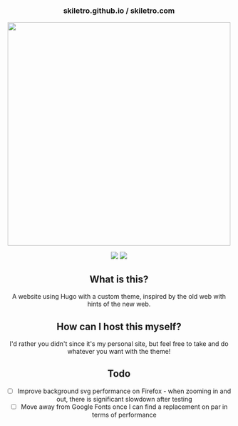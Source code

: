 <div align=center>
<h3>
  skiletro.github.io / skiletro.com
</h3>
</h2><img src="https://raw.githubusercontent.com/catppuccin/catppuccin/main/assets/palette/macchiato.png" width="500" />
<p></p>
  <img src="https://img.shields.io/github/stars/skiletro/skiletro.github.io?color=f5c2e7&labelColor=303446&style=for-the-badge&logo=starship&logoColor=f5c2e7">
  <img src="https://img.shields.io/github/repo-size/skiletro/skiletro.github.io?color=fab387&labelColor=303446&style=for-the-badge&logo=github&logoColor=fab387">
<p></p>

## What is this?
A website using Hugo with a custom theme, inspired by the old web with hints of the new web.

## How can I host this myself?
I'd rather you didn't since it's my personal site, but feel free to take and do whatever you want with the theme!

## Todo
- [ ] Improve background svg performance on Firefox - when zooming in and out, there is significant slowdown after testing
- [ ] Move away from Google Fonts once I can find a replacement on par in terms of performance